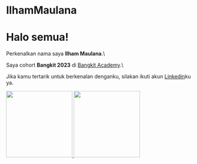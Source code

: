 # IlhamMaulana
# Halo semua! 

Perkenalkan nama saya **Ilham Maulana**.\

Saya cohort **Bangkit 2023** di [Bangkit Academy]([https://www.dicoding.com/](https://grow.google/intl/id_id/bangkit/?tab=cloud-computing)).\

Jika kamu tertarik untuk berkenalan denganku, silakan ikuti akun [Linkedin](https://www.linkedin.com/in/ilham-maulana1101)ku ya.

<p align="left">
<a href="https://github.com/Dfaalt">
  <img height="180em" src="https://github-readme-stats-eight-theta.vercel.app/api?username=gilangadhan&show_icons=true&theme=algolia&include_all_commits=true&count_private=true"/>
  <img height="180em" src="https://github-readme-stats.vercel.app/api/top-langs/?username=anuraghazra&layout=donut"/>
</a>
</p>
